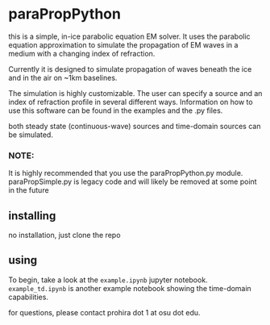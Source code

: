 # paraPropPython

this is a simple, in-ice parabolic equation EM solver. It uses the parabolic equation approximation to simulate the propagation of EM waves in a medium with a changing index of refraction. 

Currently it is designed to simulate propagation of waves beneath the ice and in the air on ~1km baselines. 

The simulation is highly customizable. The user can specify a source and an index of refraction profile in several different ways. Information on how to use this software can be found in the examples and the .py files. 

both steady state (continuous-wave) sources and time-domain sources can be simulated.

### NOTE: 
It is highly recommended that you use the paraPropPython.py module. paraPropSimple.py is legacy code and will likely be removed at some point in the future

## installing

no installation, just clone the repo

## using

To begin, take a look at the ```example.ipynb``` jupyter notebook. ```example_td.ipynb``` is another example notebook showing the time-domain capabilities. 

for questions, please contact prohira dot 1 at osu dot edu. 
